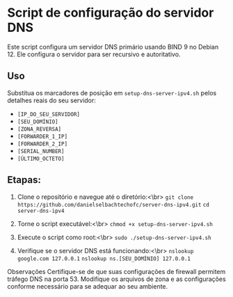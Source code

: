 # Script de configuração do servidor DNS
Este script configura um servidor DNS primário usando BIND 9 no Debian 12. Ele configura o servidor para ser recursivo e autoritativo.

## Uso
Substitua os marcadores de posição em `setup-dns-server-ipv4.sh` pelos detalhes reais do seu servidor:

- `[IP_DO_SEU_SERVIDOR]`
- `[SEU_DOMÍNIO]`
- `[ZONA_REVERSA]`
- `[FORWARDER_1_IP]`
- `[FORWARDER_2_IP]`
- `[SERIAL_NUMBER]`
- `[ÚLTIMO_OCTETO]`
  
## Etapas:

1. Clone o repositório e navegue até o diretório:<\br>
`git clone https://github.com/danielselbachtechofc/server-dns-ipv4.git`
`cd server-dns-ipv4`

2. Torne o script executável:<\br>
`chmod +x setup-dns-server-ipv4.sh`

3. Execute o script como root:<\br>
`sudo ./setup-dns-server-ipv4.sh`

4. Verifique se o servidor DNS está funcionando:<\br>
`nslookup google.com 127.0.0.1`
`nslookup ns.[SEU_DOMÍNIO] 127.0.0.1`

Observações
Certifique-se de que suas configurações de firewall permitem tráfego DNS na porta 53.
Modifique os arquivos de zona e as configurações conforme necessário para se adequar ao seu ambiente.
